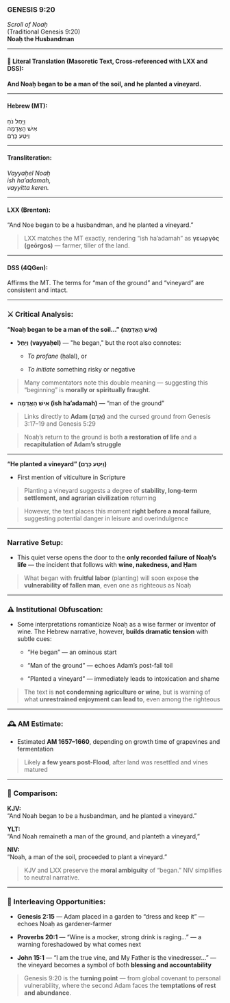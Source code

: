 ### **GENESIS 9:20**

_Scroll of Noaḥ_  
(Traditional Genesis 9:20)  
**Noaḥ the Husbandman**

---

#### 📜 Literal Translation (Masoretic Text, Cross-referenced with LXX and DSS):

**And Noaḥ began to be a man of the soil, and he planted a vineyard.**

---

#### Hebrew (MT):

וַיָּחֶל נֹחַ  
אִישׁ הָאֲדָמָה  
וַיִּטַּע כָּרֶם

---

#### Transliteration:

_Vayyaḥel Noaḥ  
ish ha’adamah,  
vayyitta keren._

---

#### LXX (Brenton):

“And Noe began to be a husbandman, and he planted a vineyard.”

> LXX matches the MT exactly, rendering “ish ha’adamah” as **γεωργὸς (geōrgos)** — farmer, tiller of the land.

---

#### DSS (4QGen):

Affirms the MT. The terms for “man of the ground” and “vineyard” are consistent and intact.

---

### ⚔️ Critical Analysis:

**“Noaḥ began to be a man of the soil…” (אִישׁ הָאֲדָמָה)**

- **וַיָּחֶל (vayyaḥel)** — "he began," but the root also connotes:
    
    - _To profane_ (ḥalal), or
        
    - _To initiate_ something risky or negative
        

> Many commentators note this double meaning — suggesting this “beginning” is **morally or spiritually fraught**.

- **אִישׁ הָאֲדָמָה (ish ha’adamah)** — “man of the ground”
    

> Links directly to **Adam (אֲדָם)** and the cursed ground from Genesis 3:17–19 and Genesis 5:29

> Noaḥ’s return to the ground is both **a restoration of life** and a **recapitulation of Adam’s struggle**

---

**“He planted a vineyard” (וַיִּטַּע כָּרֶם)**

- First mention of viticulture in Scripture
    

> Planting a vineyard suggests a degree of **stability, long-term settlement, and agrarian civilization** returning

> However, the text places this moment **right before a moral failure**, suggesting potential danger in leisure and overindulgence

---

### Narrative Setup:

- This quiet verse opens the door to the **only recorded failure of Noaḥ’s life** — the incident that follows with **wine, nakedness, and Ḥam**
    

> What began with **fruitful labor** (planting) will soon expose **the vulnerability of fallen man**, even one as righteous as Noaḥ

---

### ⚠️ Institutional Obfuscation:

- Some interpretations romanticize Noaḥ as a wise farmer or inventor of wine. The Hebrew narrative, however, **builds dramatic tension** with subtle cues:
    
    - “He began” — an ominous start
        
    - “Man of the ground” — echoes Adam’s post-fall toil
        
    - “Planted a vineyard” — immediately leads to intoxication and shame
        

> The text is **not condemning agriculture or wine**, but is warning of what **unrestrained enjoyment can lead to**, even among the righteous

---

### 🕰️ AM Estimate:

- Estimated **AM 1657–1660**, depending on growth time of grapevines and fermentation
    

> Likely **a few years post-Flood**, after land was resettled and vines matured

---

### 📖 Comparison:

**KJV:**  
“And Noah began to be a husbandman, and he planted a vineyard.”

**YLT:**  
“And Noah remaineth a man of the ground, and planteth a vineyard,”

**NIV:**  
“Noah, a man of the soil, proceeded to plant a vineyard.”

> KJV and LXX preserve the **moral ambiguity** of “began.” NIV simplifies to neutral narrative.

---

### 🔗 Interleaving Opportunities:

- **Genesis 2:15** — Adam placed in a garden to “dress and keep it” — echoes Noaḥ as gardener-farmer
    
- **Proverbs 20:1** — “Wine is a mocker, strong drink is raging…” — a warning foreshadowed by what comes next
    
- **John 15:1** — “I am the true vine, and My Father is the vinedresser…” — the vineyard becomes a symbol of both **blessing and accountability**
    

> Genesis 9:20 is the **turning point** — from global covenant to personal vulnerability, where the second Adam faces the **temptations of rest and abundance**.